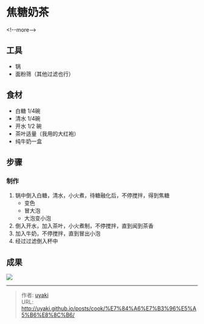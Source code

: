 # 焦糖奶茶


&lt;!--more--&gt;

## 工具

- 锅
- 面粉筛（其他过滤也行）

## 食材

- 白糖 1/4碗
- 清水 1/4碗
- 开水 1/2 碗
- 茶叶适量（我用的大红袍）
- 纯牛奶一盒

## 步骤

### 制作

1. 锅中倒入白糖，清水，小火煮，待糖融化后，不停搅拌，得到焦糖
   - 变色
   - 冒大泡
   - 大泡变小泡
2. 倒入开水，加入茶叶，小火煮制，不停搅拌，直到闻到茶香
3. 加入牛奶，不停搅拌，直到冒出小泡
4. 经过过滤倒入杯中
   

## 成果

![](https://cdn.jsdelivr.net/gh/uyaki/pic-cloud/img/20200223162505.png)


---

> 作者: [uyaki](https://www.github.com/uyaki)  
> URL: http://uyaki.github.io/posts/cook/%E7%84%A6%E7%B3%96%E5%A5%B6%E8%8C%B6/  

